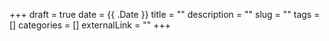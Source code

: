 +++ 
draft = true
date = {{ .Date }}
title = ""
description = ""
slug = "" 
tags = []
categories = []
externalLink = ""
+++
